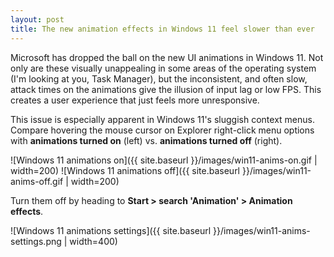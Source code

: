 ```yaml
---
layout: post
title: The new animation effects in Windows 11 feel slower than ever
---
```


Microsoft has dropped the ball on the new UI animations in Windows 11. Not only are these visually unappealing in some areas of the operating system (I'm looking at you, Task Manager), but the inconsistent, and often slow, attack times on the animations give the illusion of input lag or low FPS. This creates a user experience that just feels more unresponsive.

This issue is especially apparent in Windows 11's sluggish context menus. Compare hovering the mouse cursor on Explorer right-click menu options with **animations turned on** (left) vs. **animations turned off** (right).

![Windows 11 animations on]({{ site.baseurl }}/images/win11-anims-on.gif | width=200) ![Windows 11 animations off]({{ site.baseurl }}/images/win11-anims-off.gif | width=200)

Turn them off by heading to **Start > search 'Animation' > Animation effects**.

![Windows 11 animations settings]({{ site.baseurl }}/images/win11-anims-settings.png | width=400)

